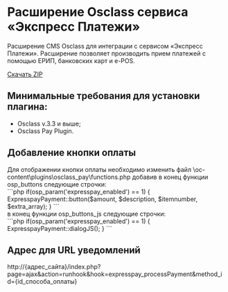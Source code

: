 # Расширение Osclass сервиса «Экспресс Платежи»
<p>Расширение CMS Osclass для интеграции с сервисом «Экспресс Платежи». Расширение позволяет производить прием платежей с помощью ЕРИП, банковских карт и e-POS.</p>
<a href="https://downgit.github.io/#/home?url=https://github.com/express-pay/osclass/tree/main/expresspay">Скачать ZIP</a>
<h2>Минимальные требования для установки плагина:</h2>
<ul>
  <li>Osclass v.3.3 и выше;</li>
  <li>Osclass Pay Plugin.</li>
</ul>
<h2>Добавление кнопки оплаты</h2>
Для отображении кнопки оплаты необходимо изменить файл \oc-content\plugins\osclass_pay\functions.php добавив в конец функции osp_buttons следующие строчки:<br>
```php
if(osp_param('expresspay_enabled') == 1) {
	ExpresspayPayment::button($amount, $description, $itemnumber, $extra_array);
}
```
<br>
в конец функции osp_buttons_js следующие строчки:<br>
```php
if(osp_param('expresspay_enabled') == 1) {
   	ExpresspayPayment::dialogJS();
}
```
<h2>Адрес для URL уведомлений</h2>
http://{адрес_сайта}/index.php?page=ajax&action=runhook&hook=expresspay_processPayment&method_id={id_способа_оплаты}
